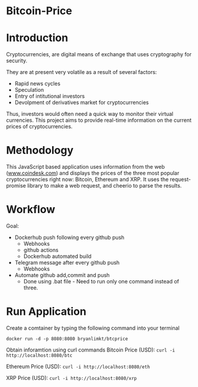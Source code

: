 # Bitcoin-Price

# Introduction
Cryptocurrencies, are digital means of exchange that uses cryptography for security. 

They are at present very volatile as a result of several factors:
* Rapid news cycles
* Speculation
* Entry of intitutional investors
* Devolpment of derivatives market for cryptocurrencies

Thus, investors would often need a quick way to monitor their virtual currencies. This project aims to provide real-time information on the current prices of cryptocurrencies. 

# Methodology
This JavaScript based application uses information from the web (www.coindesk.com) and displays the prices of the three most popular cryptocurrencies right now: Bitcoin, Ethereum and XRP. It uses the request-promise library to make a web request, and cheerio to parse the results.

# Workflow
Goal:
 * Dockerhub push following every github push
    * Webhooks
    * github actions
    * Dockerhub automated build
 * Telegram message after every github push
    * Webhooks
 * Automate github add,commit and push
    * Done using .bat file - Need to run only one command instead of three.

# Run Application
Create a comtainer by typing the following command into your terminal

`docker run -d -p 8080:8080 bryanlimkt/btcprice`

Obtain inforamtion using curl commands
Bitcoin Price (USD):
`curl -i http://localhost:8080/btc`

Ethereum Price (USD):
`curl -i http://localhost:8080/eth`

XRP Price (USD):
`curl -i http://localhost:8080/xrp`
